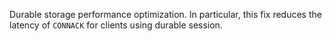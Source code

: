 Durable storage performance optimization.
In particular, this fix reduces the latency of `CONNACK` for clients using durable session.
